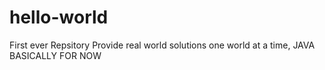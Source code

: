 # hello-world

First ever Repsitory
Provide real world solutions one world at a time,
JAVA BASICALLY FOR NOW
